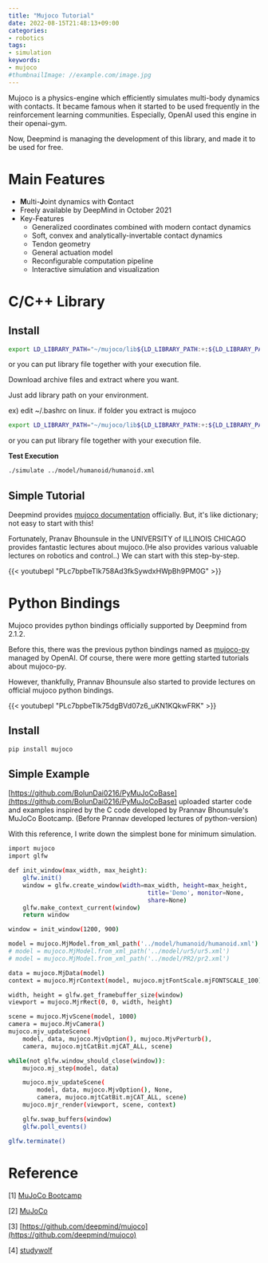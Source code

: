 ```yaml
---
title: "Mujoco Tutorial"
date: 2022-08-15T21:48:13+09:00
categories:
- robotics
tags:
- simulation
keywords:
- mujoco
#thumbnailImage: //example.com/image.jpg
---
```


Mujoco is a physics-engine which efficiently simulates multi-body dynamics with contacts. It became famous when it started to be used frequently in the reinforcement learning communities. Especially, OpenAI used this engine in their openai-gym.

Now, Deepmind is managing the development of this library, and made it to be used for free.

# Main Features

- **M**ulti-**J**oint dynamics with **C**ontact
- Freely available by DeepMind in October 2021
- Key-Features
    - Generalized coordinates combined with modern contact dynamics
    - Soft, convex and analytically-invertable contact dynamics
    - Tendon geometry
    - General actuation model
    - Reconfigurable computation pipeline
    - Interactive simulation and visualization

# C/C++ Library

## Install
```bash
export LD_LIBRARY_PATH="~/mujoco/lib${LD_LIBRARY_PATH:+:${LD_LIBRARY_PATH}}"
```

or you can put library file together with your execution file.

Download archive files and extract where you want.

Just add library path on your environment.

ex) edit ~/.bashrc on linux. if folder you extract is mujoco

```bash
export LD_LIBRARY_PATH="~/mujoco/lib${LD_LIBRARY_PATH:+:${LD_LIBRARY_PATH}}"
```

or you can put library file together with your execution file.

**Test Execution**

```bash
./simulate ../model/humanoid/humanoid.xml
```

## **Simple Tutorial**
Deepmind provides [mujoco documentation](https://mujoco.org/) officially. But, it's like dictionary; not easy to start with this!

Fortunately, Pranav Bhounsule in the UNIVERSITY of ILLINOIS CHICAGO provides fantastic lectures about mujoco.(He also provides various valuable lectures on robotics and control..) We can start with this step-by-step.

{{< youtubepl "PLc7bpbeTIk758Ad3fkSywdxHWpBh9PM0G" >}}


# Python Bindings

Mujoco provides python bindings officially supported by Deepmind from 2.1.2.

Before this, there was the previous python bindings named as [mujoco-py](https://github.com/openai/mujoco-py) managed by OpenAI. Of course, there were more getting started tutorials about mujoco-py.

However, thankfully, Prannav Bhounsule also started to provide lectures on official mujoco python bindings. 

{{< youtubepl "PLc7bpbeTIk75dgBVd07z6_uKN1KQkwFRK" >}}

## Install

```bash
pip install mujoco
```

## **Simple Example**
[https://github.com/BolunDai0216/PyMuJoCoBase](https://github.com/BolunDai0216/PyMuJoCoBase) uploaded starter code and examples inspired by the C code developed by Prannav Bhounsule's MuJoCo Bootcamp. (Before Prannav developed lectures of python-version)

With this reference, I write down the simplest bone for minimum simulation.

```bash
import mujoco
import glfw

def init_window(max_width, max_height):
    glfw.init()
    window = glfw.create_window(width=max_width, height=max_height,
                                       title='Demo', monitor=None,
                                       share=None)
    glfw.make_context_current(window)
    return window

window = init_window(1200, 900)

model = mujoco.MjModel.from_xml_path('../model/humanoid/humanoid.xml')
# model = mujoco.MjModel.from_xml_path('../model/ur5/ur5.xml')
# model = mujoco.MjModel.from_xml_path('../model/PR2/pr2.xml')

data = mujoco.MjData(model)
context = mujoco.MjrContext(model, mujoco.mjtFontScale.mjFONTSCALE_100)

width, height = glfw.get_framebuffer_size(window)
viewport = mujoco.MjrRect(0, 0, width, height)

scene = mujoco.MjvScene(model, 1000)
camera = mujoco.MjvCamera()
mujoco.mjv_updateScene(
    model, data, mujoco.MjvOption(), mujoco.MjvPerturb(),
    camera, mujoco.mjtCatBit.mjCAT_ALL, scene)

while(not glfw.window_should_close(window)):
    mujoco.mj_step(model, data)

    mujoco.mjv_updateScene(
        model, data, mujoco.MjvOption(), None,
        camera, mujoco.mjtCatBit.mjCAT_ALL, scene)
    mujoco.mjr_render(viewport, scene, context)

    glfw.swap_buffers(window)
    glfw.poll_events()

glfw.terminate()
```

# Reference

[1] [MuJoCo Bootcamp](https://pab47.github.io/mujoco.html)

[2] [MuJoCo](https://mujoco.org/)

[3] [https://github.com/deepmind/mujoco](https://github.com/deepmind/mujoco)

[4] [studywolf](https://studywolf.wordpress.com/)